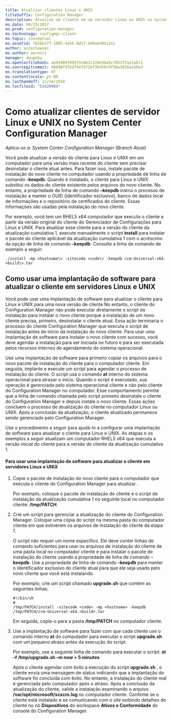 ```yaml
---
title: Atualizar clientes Linux e UNIX
titleSuffix: Configuration Manager
description: Atualize um cliente em um servidor Linux ou UNIX no System Center Configuration Manager.
ms.date: 04/23/2017
ms.prod: configuration-manager
ms.technology: configmgr-client
ms.topic: conceptual
ms.assetid: 7d2bb377-1005-4a55-bd1f-b80a6d0b22e1
author: aczechowski
ms.author: aaroncz
manager: dougeby
ms.openlocfilehash: ae91988f895f916b3c22b636a5c7b51f51e1a811
ms.sourcegitcommit: 48098f9fb2f447672bf36d50c9f58a3d26acb9ed
ms.translationtype: HT
ms.contentlocale: pt-BR
ms.lasthandoff: 12/14/2018
ms.locfileid: "53420984"
---
```

# <a name="how-to-upgrade-clients-for-linux-and-unix-servers-in-system-center-configuration-manager"></a>Como atualizar clientes de servidor Linux e UNIX no System Center Configuration Manager

*Aplica-se a: System Center Configuration Manager (Branch Atual)*

Você pode atualizar a versão do cliente para Linux e UNIX em um computador para uma versão mais recente do cliente sem precisar desinstalar o cliente atual antes. Para fazer isso, instale pacote de instalação do novo cliente no computador usando a propriedade de linha de comando **-keepdb**. Quando é instalado, o cliente para Linux e UNIX substitui os dados do cliente existente pelos arquivos do novo cliente. No entanto, a propriedade de linha de comando **–keepdb** instrui o processo de instalação a manter o GUID (identificador exclusivo), banco de dados local de informações e o repositório de certificados do cliente. Essas informações são usadas pela instalação do novo cliente.  

 Por exemplo, você tem um RHEL5 x64 computador que executa o cliente a partir da versão original do cliente do Gerenciador de Configurações para Linux e UNIX. Para atualizar esse cliente para a versão do cliente da atualização cumulativa 1, execute manualmente o script **install** para instalar o pacote do cliente aplicável da atualização cumulativa 1 com o acréscimo da opção de linha de comando **–keepdb**. Consulte a linha de comando de exemplo a seguir:  

`./install -mp <hostname\> -sitecode <code\> -keepdb ccm-Universal-x64.<build\>.tar`  



## <a name="how-to-use-a-software-deployment-to-upgrade-the-client-on-linux-and-unix-servers"></a>Como usar uma implantação de software para atualizar o cliente em servidores Linux e UNIX  
 Você pode usar uma implantação de software para atualizar o cliente para Linux e UNIX para uma nova versão de cliente No entanto, o cliente do Configuration Manager não pode executar diretamente o script de instalação para instalar o novo cliente porque a instalação de um novo cliente precisa, primeiro, desinstalar o cliente atual. Essa ação terminaria o processo do cliente Configuration Manager que executa o script de instalação antes do início da instalação do novo cliente. Para usar uma implantação de software para instalar o novo cliente com sucesso, você deve agendar a instalação para ser iniciada no futuro e para ser executada pelos recursos internos de agendamento do sistema operacional.  

 Use uma implantação de software para primeiro copiar os arquivos para o novo pacote de instalação do cliente para o computador cliente. Em seguida, implante e execute um script para agendar o processo de instalação do cliente. O script usa o comando **at** interno do sistema operacional para atrasar o início. Quando o script é executado, sua operação é gerenciada pelo sistema operacional cliente e não pelo cliente do Configuration Manager no computador. Esse comportamento permite que a linha de comando chamada pelo script primeiro desinstale o cliente do Configuration Manager e depois instale o novo cliente. Essas ações concluem o processo de atualização do cliente no computador Linux ou UNIX. Após a conclusão da atualização, o cliente atualizado permanece sendo gerenciado pelo Configuration Manager.  

 Use o procedimento a seguir para ajudá-lo a configurar uma implantação de software para atualizar o cliente para Linux e UNIX. As etapas e os exemplos a seguir atualizam um computador RHEL5 x64 que executa a versão inicial do cliente para a versão do cliente da atualização cumulativa 1.  

#### <a name="to-use-a-software-deployment-to-upgrade-the-client-on-linux-and-unix-servers"></a>Para usar uma implantação de software para atualizar o cliente em servidores Linux e UNIX  

1. Copie o pacote de instalação do novo cliente para o computador que executa o cliente do Configuration Manager para atualizar.  

    Por exemplo, coloque o pacote de instalação do cliente e o script de instalação da atualização cumulativa 1 no seguinte local no computador cliente: **/tmp/PATCH**  

2. Crie um script para gerenciar a atualização do cliente do Configuration Manager. Coloque uma cópia do script na mesma pasta do computador cliente em que estiverem os arquivos de instalação do cliente da etapa 1.  

    O script não requer um nome específico. Ele deve conter linhas de comando suficientes para usar os arquivos de instalação do cliente de uma pasta local no computador cliente e para instalar o pacote de instalação do cliente usando a propriedade de linha de comando **-keepdb**. Use a propriedade de linha de comando **-keepdb** para manter o identificador exclusivo do cliente atual para que ele seja usado pelo novo cliente que você está instalando.  

    Por exemplo, crie um script chamado **upgrade.sh** que contém as seguintes linhas:  

   ```  
   #!/bin/sh  
   #  
   /tmp/PATCH/install -sitecode <code> -mp <hostname> -keepdb /tmp/PATCH/ccm-Universal-x64.<build>.tar  

   ```  

    Em seguida, copie-o para a pasta **/tmp/PATCH** no computador cliente.

3. Use a implantação de software para fazer com que cada cliente use o comando interno **at** do computador para executar o script **upgrade.sh** com um pequeno atraso antes da execução do script.  

    Por exemplo, use a seguinte linha de comando para executar o script: **at –f /tmp/upgrade.sh –m now + 5 minutes**  

   Após o cliente agendar com êxito a execução do script **upgrade.sh** , o cliente envia uma mensagem de status indicando que a implantação do software foi concluída com êxito. No entanto, a instalação do cliente real é gerenciada pelo computador após o atraso. Após a conclusão da atualização do cliente, valide a instalação examinando o arquivo **/var/opt/microsoft/scxcm.log** no computador cliente. Confirme se o cliente está instalado e se comunicando com o site exibindo detalhes do cliente no nó **Dispositivos** do workspace **Ativos e Conformidade** do console do Configuration Manager.  
